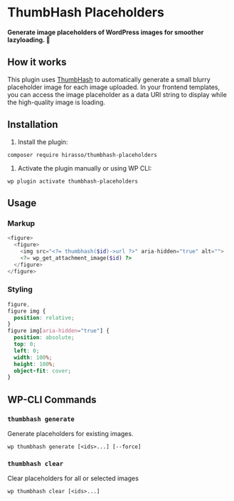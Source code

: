 # ThumbHash Placeholders

**Generate image placeholders of WordPress images for smoother lazyloading. 🎨**

## How it works

This plugin uses [ThumbHash](https://evanw.github.io/thumbhash/) to automatically generate a small blurry placeholder image for each image uploaded. In your frontend templates, you can access the image placeholder as a data URI string to display while the high-quality image is loading.

## Installation

1. Install the plugin:

```shell
composer require hirasso/thumbhash-placeholders
```

1. Activate the plugin manually or using WP CLI:

```shell
wp plugin activate thumbhash-placeholders
```

## Usage

### Markup

```php
<figure>
  <figure>
    <img src="<?= thumbhash($id)->url ?>" aria-hidden="true" alt="">
    <?= wp_get_attachment_image($id) ?>
  </figure>
</figure>
```

### Styling

```css
figure,
figure img {
  position: relative;
}
figure img[aria-hidden="true"] {
  position: absolute;
  top: 0;
  left: 0;
  width: 100%;
  height: 100%;
  object-fit: cover;
}
```

## WP-CLI Commands

### `thumbhash generate`

Generate placeholders for existing images.

```
wp thumbhash generate [<ids>...] [--force]
```

### `thumbhash clear`

Clear placeholders for all or selected images

```
wp thumbhash clear [<ids>...]
```